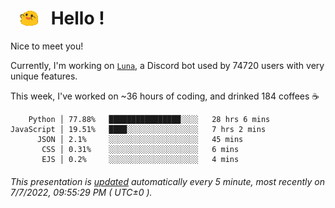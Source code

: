 <h1>   <img src="./spoinky.gif" style="vertical-align:middle;" width="30px">   Hello ! </h1>

Nice to meet you!

Currently, I'm working on <a href='https://github.com/Asgarrrr/Luna'>`Luna`</a>, a Discord bot used by 74720 users with very unique features.

This week, I've worked on ~36 hours of coding, and drinked 184 coffees ☕

```
    Python │ 77.88%   ████████████████░░░░   28 hrs 6 mins
JavaScript │ 19.51%   ████░░░░░░░░░░░░░░░░   7 hrs 2 mins
      JSON │ 2.1%     ░░░░░░░░░░░░░░░░░░░░   45 mins
       CSS │ 0.31%    ░░░░░░░░░░░░░░░░░░░░   6 mins
       EJS │ 0.2%     ░░░░░░░░░░░░░░░░░░░░   4 mins
```

###### This presentation is [updated](https://github.com/Asgarrrr) automatically every 5 minute, most recently on 7/7/2022, 09:55:29 PM ( UTC±0 ).